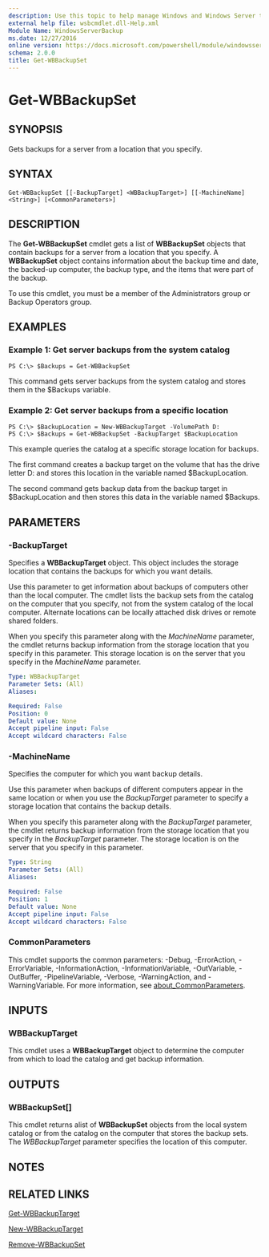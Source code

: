 ```yaml
---
description: Use this topic to help manage Windows and Windows Server technologies with Windows PowerShell.
external help file: wsbcmdlet.dll-Help.xml
Module Name: WindowsServerBackup
ms.date: 12/27/2016
online version: https://docs.microsoft.com/powershell/module/windowsserverbackup/get-wbbackupset?view=windowsserver2019-ps&wt.mc_id=ps-gethelp
schema: 2.0.0
title: Get-WBBackupSet
---
```


# Get-WBBackupSet

## SYNOPSIS
Gets backups for a server from a location that you specify.

## SYNTAX

```
Get-WBBackupSet [[-BackupTarget] <WBBackupTarget>] [[-MachineName] <String>] [<CommonParameters>]
```

## DESCRIPTION
The **Get-WBBackupSet** cmdlet gets a list of **WBBackupSet** objects that contain backups for a server from a location that you specify.
A **WBBackupSet** object contains information about the backup time and date, the backed-up computer, the backup type, and the items that were part of the backup.

To use this cmdlet, you must be a member of the Administrators group or Backup Operators group.

## EXAMPLES

### Example 1: Get server backups from the system catalog
```
PS C:\> $Backups = Get-WBBackupSet
```

This command gets server backups from the system catalog and stores them in the $Backups variable.

### Example 2: Get server backups from a specific location
```
PS C:\> $BackupLocation = New-WBBackupTarget -VolumePath D:
PS C:\> $Backups = Get-WBBackupSet -BackupTarget $BackupLocation
```

This example queries the catalog at a specific storage location for backups.

The first command creates a backup target on the volume that has the drive letter D: and stores this location in the variable named $BackupLocation.

The second command gets backup data from the backup target in $BackupLocation and then stores this data in the variable named $Backups.

## PARAMETERS

### -BackupTarget
Specifies a **WBBackupTarget** object.
This object includes the storage location that contains the backups for which you want details.

Use this parameter to get information about backups of computers other than the local computer.
The cmdlet lists the backup sets from the catalog on the computer that you specify, not from the system catalog of the local computer.
Alternate locations can be locally attached disk drives or remote shared folders.

When you specify this parameter along with the *MachineName* parameter, the cmdlet returns backup information from the storage location that you specify in this parameter.
This storage location is on the server that you specify in the *MachineName* parameter.

```yaml
Type: WBBackupTarget
Parameter Sets: (All)
Aliases: 

Required: False
Position: 0
Default value: None
Accept pipeline input: False
Accept wildcard characters: False
```

### -MachineName
Specifies the computer for which you want backup details.

Use this parameter when backups of different computers appear in the same location or when you use the *BackupTarget* parameter to specify a storage location that contains the backup details.

When you specify this parameter along with the *BackupTarget* parameter, the cmdlet returns backup information from the storage location that you specify in the *BackupTarget* parameter.
The storage location is on the server that you specify in this parameter.

```yaml
Type: String
Parameter Sets: (All)
Aliases: 

Required: False
Position: 1
Default value: None
Accept pipeline input: False
Accept wildcard characters: False
```

### CommonParameters
This cmdlet supports the common parameters: -Debug, -ErrorAction, -ErrorVariable, -InformationAction, -InformationVariable, -OutVariable, -OutBuffer, -PipelineVariable, -Verbose, -WarningAction, and -WarningVariable. For more information, see [about_CommonParameters](https://go.microsoft.com/fwlink/?LinkID=113216).

## INPUTS

### WBBackupTarget
This cmdlet uses a **WBBackupTarget** object to determine the computer from which to load the catalog and get backup information.

## OUTPUTS

### WBBackupSet[]
This cmdlet returns alist of **WBBackupSet** objects from the local system catalog or from the catalog on the computer that stores the backup sets.
The *WBBackupTarget* parameter specifies the location of this computer.

## NOTES

## RELATED LINKS

[Get-WBBackupTarget](./Get-WBBackupTarget.md)

[New-WBBackupTarget](./New-WBBackupTarget.md)

[Remove-WBBackupSet](./Remove-WBBackupSet.md)

